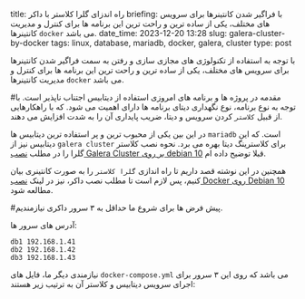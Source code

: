 title: راه اندزای گلرا کلاستر با داکر
briefing: با فراگیر شدن کانتینرها برای سرویس های مختلف، یکی از ساده ترین و راحت ترین این برنامه ها برای کنترل و مدیریت کانتینرها `docker` می باشد.
date_time: 2023-12-20 13:28
slug: galera-cluster-by-docker
tags: linux, database, mariadb, docker, galera, cluster
type: post

با توجه به استفاده از تکنولوژی های مجازی سازی و رفتن به سمت فراگیر شدن کانتینرها برای سرویس های
مختلف، یکی از ساده ترین و راحت ترین این برنامه ها برای کنترل و مدیریت کانتینرها `docker` می باشد.

#مقدمه
در پروژه ها و برنامه های امروزی استفاده از دیتابیس اجتناب ناپذیر است. با توجه به نوع برنامه، نوع 
نگهداری دیتای برنامه ها دارای اهمیت می شود. که با راهکارهایی از قبیل `کلاستر` کردن سرویس و 
دیتا، ضریب پایداری آن را به شدت افزایش می دهند.

در این بین یکی از محبوب ترین و پر استفاده ترین دیتابیس ها `mariadb` است. که این دیتابیس نیز از
`galera cluster` برای کلاسترینگ دیتا بهره می برد. نحوه نصب کلاستر گلرا را در مطلب 
[نصب Galera Cluster بر روی debian 10](https://shgn.ir/2021-03-07/galera-cluster-debian-10.html)
قبلا توضیح داده ام.

همچنین در این نوشته قصد داریم تا راه اندازی `گلرا کلاستر` را به صورت کانتینری بیان کنیم، 
پس لازم است تا مطلب نصب داکر، نیز در لینک
[نصب Docker روی Debian 10](https://shgn.ir/2020-08-15/installing_docker_on_debian.html)
مطالعه شود.

#پیش فرض ها
برای شروع ما حداقل به ۳ سرور داکری نیازمندیم.

آدرس های سرور ها:

    db1 192.168.1.41
    db2 192.168.1.42
    db3 192.168.1.43

نیازمندی دیگر ما، فایل های `docker-compose.yml` می باشد که روی این ۳ سرور برای اجرای سرویس 
دیتابیس و کلاستر آن به ترتیب زیر هستند:


